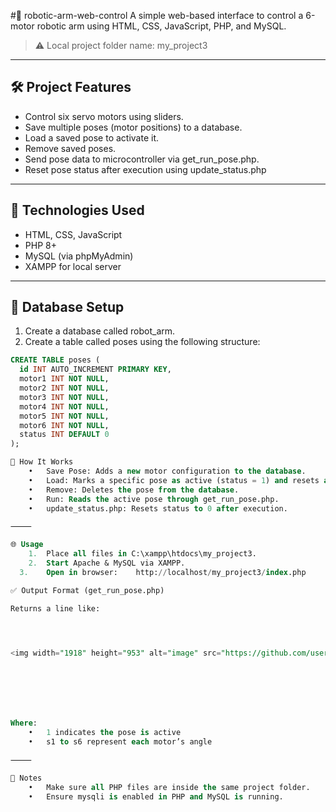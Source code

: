 #🤖 robotic-arm-web-control
A simple web-based interface to control a 6-motor robotic arm using HTML, CSS, JavaScript, PHP, and MySQL.

> ⚠ Local project folder name: my_project3

---

## 🛠 Project Features

- Control six servo motors using sliders.
- Save multiple poses (motor positions) to a database.
- Load a saved pose to activate it.
- Remove saved poses.
- Send pose data to microcontroller via get_run_pose.php.
- Reset pose status after execution using update_status.php

- ---

## 🧰 Technologies Used

- HTML, CSS, JavaScript
- PHP 8+
- MySQL (via phpMyAdmin)
- XAMPP for local server

---

## 🧱 Database Setup

1. Create a database called robot_arm.
2. Create a table called poses using the following structure:

```sql
CREATE TABLE poses (
  id INT AUTO_INCREMENT PRIMARY KEY,
  motor1 INT NOT NULL,
  motor2 INT NOT NULL,
  motor3 INT NOT NULL,
  motor4 INT NOT NULL,
  motor5 INT NOT NULL,
  motor6 INT NOT NULL,
  status INT DEFAULT 0
);

🔌 How It Works
	•	Save Pose: Adds a new motor configuration to the database.
	•	Load: Marks a specific pose as active (status = 1) and resets all others.
	•	Remove: Deletes the pose from the database.
	•	Run: Reads the active pose through get_run_pose.php.
	•	update_status.php: Resets status to 0 after execution.

⸻

🌐 Usage
	1.	Place all files in C:\xampp\htdocs\my_project3.
	2.	Start Apache & MySQL via XAMPP.
  3.	Open in browser:    http://localhost/my_project3/index.php

✅ Output Format (get_run_pose.php)

Returns a line like:




<img width="1918" height="953" alt="image" src="https://github.com/user-attachments/assets/d8226043-e3a0-4add-b843-3a101b3beff0" />







Where:
	•	1 indicates the pose is active
	•	s1 to s6 represent each motor’s angle

⸻

📌 Notes
	•	Make sure all PHP files are inside the same project folder.
	•	Ensure mysqli is enabled in PHP and MySQL is running.

